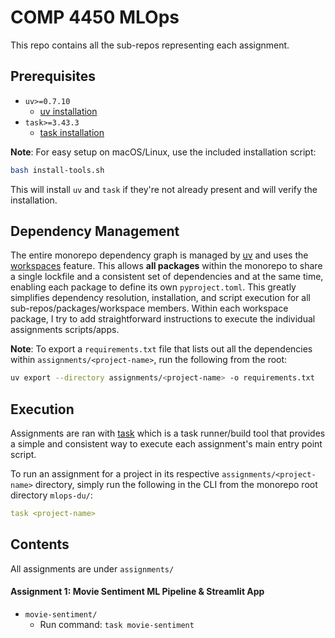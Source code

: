 # COMP 4450 MLOps
This repo contains all the sub-repos representing each assignment. 

## Prerequisites
- `uv>=0.7.10`
  - [uv installation](https://docs.astral.sh/uv/getting-started/installation/)
- `task>=3.43.3`
  - [task installation](https://taskfile.dev/installation/)

__Note__: For easy setup on macOS/Linux, use the included installation script:
```bash
bash install-tools.sh
```
This will install `uv` and `task` if they're not already present and will verify the installation.

## Dependency Management
The entire monorepo dependency graph is managed by [uv](https://docs.astral.sh/uv/) and uses the [workspaces](https://docs.astral.sh/uv/concepts/projects/workspaces/) feature. This allows __all packages__ within the monorepo to share a single lockfile and a consistent set of dependencies and at the same time, enabling each package to define its own `pyproject.toml`. This greatly simplifies dependency resolution, installation, and script execution for all sub-repos/packages/workspace members. Within each workspace package, I try to add straightforward instructions to execute the individual assignments scripts/apps.

__Note__: To export a `requirements.txt` file that lists out all the dependencies within `assignments/<project-name>`, run the following from the root:
```bash
uv export --directory assignments/<project-name> -o requirements.txt
```

## Execution
Assignments are ran with [task](https://taskfile.dev/) which is a task runner/build tool that provides a simple and consistent way to execute each assignment's main entry point script.

To run an assignment for a project in its respective `assignments/<project-name>` directory, simply run the following in the CLI from the monorepo root directory `mlops-du/`:
```yaml
task <project-name>
```

## Contents 
All assignments are under `assignments/`

#### Assignment 1: Movie Sentiment ML Pipeline & Streamlit App
- `movie-sentiment/`
  - Run command: `task movie-sentiment`






